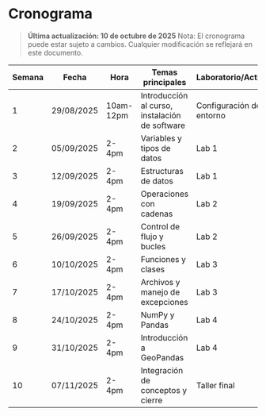 

# Cronograma

> **Última actualización: 10 de octubre de 2025**
> Nota: El cronograma puede estar sujeto a cambios. Cualquier modificación se reflejará en este documento.

| Semana | Fecha       | Hora     | Temas principales                                      | Laboratorio/Actividad         |
|--------|-------------|----------|--------------------------------------------------------|-------------------------------|
| 1      | 29/08/2025  | 10am-12pm    | Introducción al curso, instalación de software         | Configuración de entorno      |
| 2      | 05/09/2025  | 2-4pm    | Variables y tipos de datos                            | Lab 1                         |
| 3      | 12/09/2025  | 2-4pm    | Estructuras de datos                                  | Lab 1                         |
| 4      | 19/09/2025  | 2-4pm    | Operaciones con cadenas                               | Lab 2                         |
| 5      | 26/09/2025  | 2-4pm    | Control de flujo y bucles                             | Lab 2                         |
| 6      | 10/10/2025  | 2-4pm    | Funciones y clases                                    | Lab 3                         |
| 7      | 17/10/2025  | 2-4pm    | Archivos y manejo de excepciones                      | Lab 3                         |
| 8      | 24/10/2025  | 2-4pm    | NumPy y Pandas                                        | Lab 4                         |
| 9      | 31/10/2025  | 2-4pm    | Introducción a GeoPandas                              | Lab 4                         |
| 10     | 07/11/2025  | 2-4pm    | Integración de conceptos y cierre                     | Taller final                  |
